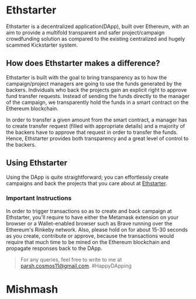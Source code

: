 # Ethstarter

Ethstarter is a decentralized application(DApp), built over Ethereum, with an aim to provide a multifold transparent and safer project/campaign crowdfunding solution as compared to the existing centralized and hugely scammed Kickstarter system.

## How does Ethstarter makes a difference?

Ethstarter is built with the goal to bring transparency as to how the campaign/project managers are going to use the funds generated by the backers. Individuals who back the projects gain an explicit right to approve fund transfer requests. Instead of sending the funds directly to the manager of the campaign, we transparently hold the funds in a smart contract on the Ethereum blockchain.

In order to transfer a given amount from the smart contract, a manager has to create transfer request (filled with appropriate details) and a majority of the backers have to approve that request in order to transfer the funds. Hence, Ethstarter provides both transparency and a great level of control to the backers.

## Using Ethstarter

Using the DApp is quite straightforward; you can effortlessly create campaigns and back the projects that you care about at [Ethstarter](https://ethstarter-dapp.herokuapp.com/).

### Important Instructions

In order to trigger transactions so as to create and back campaign at Ethstarter, you'll require to have either the Metamask extension on your browser or a Wallet-enabled browser such as Brave running over the Ethereum's Rinkeby network. Also, please hold on for about 15-30 seconds as you create, contribute or approve, because the transactions would require that much time to be mined on the Ethereum blockchain and propagate responses back to the DApp.

> For any queries, feel free to write to me at parsh.cosmos11@gmail.com. #HappyDApping
# Mishmash
